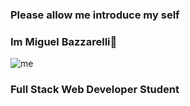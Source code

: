 ### Please allow me introduce my self 
### Im Miguel Bazzarelli👋

![me](https://user-images.githubusercontent.com/105244506/196019391-b43de677-ae98-4120-8d60-69bca4a9383f.png)

### Full Stack Web Developer Student


  
